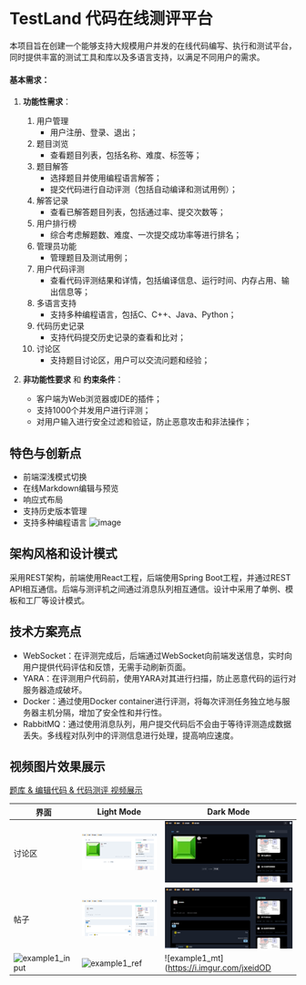 # TestLand 代码在线测评平台
本项目旨在创建一个能够支持大规模用户并发的在线代码编写、执行和测试平台，同时提供丰富的测试工具和库以及多语言支持，以满足不同用户的需求。

#### 基本需求：
1. **功能性需求**：
    1. 用户管理
        - 用户注册、登录、退出；
    2. 题目浏览
        - 查看题目列表，包括名称、难度、标签等；
    3. 题目解答
        - 选择题目并使用编程语言解答；
        - 提交代码进行自动评测（包括自动编译和测试用例）；
    4. 解答记录
        - 查看已解答题目列表，包括通过率、提交次数等；
    5. 用户排行榜
        - 综合考虑解题数、难度、一次提交成功率等进行排名；
    6. 管理员功能
        - 管理题目及测试用例；
    7. 用户代码评测
        - 查看代码评测结果和详情，包括编译信息、运行时间、内存占用、输出信息等；
    8. 多语言支持
        - 支持多种编程语言，包括C、C++、Java、Python；
    9. 代码历史记录
        - 支持代码提交历史记录的查看和比对；
    10. 讨论区
        - 支持题目讨论区，用户可以交流问题和经验；

2. **非功能性要求** 和 **约束条件**：
   - 客户端为Web浏览器或IDE的插件；
   - 支持1000个并发用户进行评测；
   - 对用户输入进行安全过滤和验证，防止恶意攻击和非法操作；

## 特色与创新点
- 前端深浅模式切换
- 在线Markdown编辑与预览
- 响应式布局
- 支持历史版本管理
- 支持多种编程语言
![image](https://github.com/Uric369/TestLand_frontend/assets/96730554/429f2241-b412-4711-bcd1-e5a47cc4dda1)


## 架构风格和设计模式

采用REST架构，前端使用React工程，后端使用Spring Boot工程，并通过REST API相互通信。后端与测评机之间通过消息队列相互通信。设计中采用了单例、模板和工厂等设计模式。

## 技术方案亮点

- WebSocket：在评测完成后，后端通过WebSocket向前端发送信息，实时向用户提供代码评估和反馈，无需手动刷新页面。
- YARA：在评测用户代码前，使用YARA对其进行扫描，防止恶意代码的运行对服务器造成破坏。
- Docker：通过使用Docker container进行评测，将每次评测任务独立地与服务器主机分隔，增加了安全性和并行性。
- RabbitMQ：通过使用消息队列，用户提交代码后不会由于等待评测造成数据丢失。多线程对队列中的评测信息进行处理，提高响应速度。

## 视频图片效果展示

[题库 & 编辑代码 & 代码测评 视频展示](https://github.com/Uric369/TestLand_frontend/blob/62e9e192386a7f1db9bf1ff1bd50fa46c33a8185/video%26image/testland.mp4)

| 界面  | Light Mode  | Dark Mode |
|--------------|------------|-------------------|
| 讨论区 | ![image](https://github.com/Uric369/TestLand_frontend/blob/main/video%26image/light/discussion.png)| ![image](https://github.com/Uric369/TestLand_frontend/blob/main/video%26image/dark/discussion.png)| 
| 帖子 | ![image](https://github.com/Uric369/TestLand_frontend/blob/main/video%26image/light/forumInfo.png)| ![image](https://github.com/Uric369/TestLand_frontend/blob/main/video%26image/dark/forumInfo.png)| 
| ![example1_input](https://i.imgur.com/xCFLWda.png) | ![example1_ref](https://i.imgur.com/HZsiqyQ.jpeg) | ![example1_mt](https://i.imgur.com/jxeidOD
